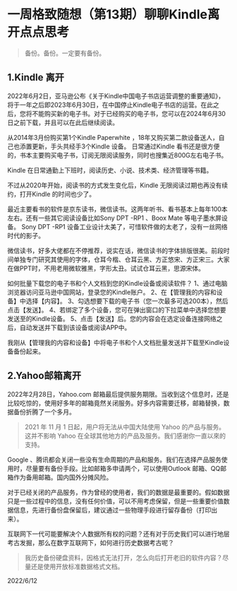 # 一周格致随想（第13期）聊聊Kindle离开点点思考
> 备份。备份。一定要有备份。

## 1.Kindle 离开
2022年6月2日，亚马逊公布《关于Kindle中国电子书店运营调整的重要通知》，将于一年之后即2023年6月30日，在中国停止Kindle电子书店的运营。在此之后，您将不能购买新的电子书。对于已经购买的电子书，您可以在2024年6月30日之前下载，并且可以在此后继续阅读。

从2014年3月份购买第1个Kindle Paperwhite ，18年又购买第二款设备送人，自己也添置更新，手头共经手3个Kindle  设备。 日常通过Kindle 看书还是很方便的，书本主要购买电子书，订阅无限阅读服务，同时也搜集近800G左右电子书。

Kindle 在日常通勤上下班时，阅读历史、小说、技术类、经济管理等书籍。

不过从2020年开始，阅读书的方式发生变化后，Kindle 无限阅读过期也再没有续约，打开Kindle 的时间也少了。

最近主要看书的软件是京东读书，微信读书。这两年听书、看书基本上每年100本左右。还有一些其它阅读设备比如Sony DPT -RP1 、Boox Mate 等电子墨水屏设备。 Sony DPT -RP1  设备工业设计太美了，可惜软件做的太老了，没有一丝网络时代的影子。

微信读书，好多大佬都在不停推荐，说实在话，微信读书的字体排版很美。前段时间单独专门研究其使用的字体，仓耳今楷、仓耳云黑、方正悠宋、方正宋三。大家在做PPT时，不用老用微软雅黑，字形太丑。试试仓耳云黑，思源宋体。

如何批量下载您的电子书和个人文档到您的Kindle设备或阅读软件？
1、通过电脑浏览器访问亚马逊中国网站，登录您的Kindle账户。
2、在【管理我的内容和设备】中选择【内容】。
3、勾选想要下载的电子书（您一次最多可选200本），然后点击【发送】。
4、若绑定了多个设备，您可在弹出窗口的下拉菜单中选择您想要发送至的Kindle设备。
5、点击【发送】后。您的内容会在选定设备连接网络之后，自动发送并下载到该设备或阅读APP中。

我刚从【管理我的内容和设备】中将电子书和个人文档批量发送并下载至Kindle设备备份起来。

## 2.Yahoo邮箱离开
2022年2月28日，Yahoo.com  邮箱最后提供服务期限。当收到这个信息时，还是比较吃惊的，使用好多年的邮箱竟然关闭服务。好多内容需要迁移，邮箱替换，数据备份折腾了一个多月。

> 2021 年 11 月 1 日起，用户将无法从中国大陆使用 Yahoo 的产品与服务。这并不影响 Yahoo 在全球其他地方的产品及服务。我们感谢你一直以來的支持。

Google 、腾讯都会关闭一些没有生命周期的产品和服务。我们在选择产品服务使用时，尽量要有备份手段。比如邮箱多申请两个，可以使用Outlook 邮箱、QQ邮箱作为备用邮箱。国内国外分摊风险。

对于已经关闭的产品服务，作为曾经的使用者，我们的数据是最重要的。假如数据只是一些过程中的信息，没有任何价值，可以不用考虑保留，但是一些重要价值数据信息，先进行备份盘保留后，建议通过一些物理手段进行留存备份（打印出来）。

互联网下一代可能要解决个人数据所有权的问题？还有对于历史我们可以进行地层考古发掘，那么在数字互联网下，如何进行历史数据考古呢？

> 我历史备份硬盘资料，因格式无法打开，怎么向后打开老旧的软件内容？尽量还是使用开放标准数据格式文档。

2022/6/12
